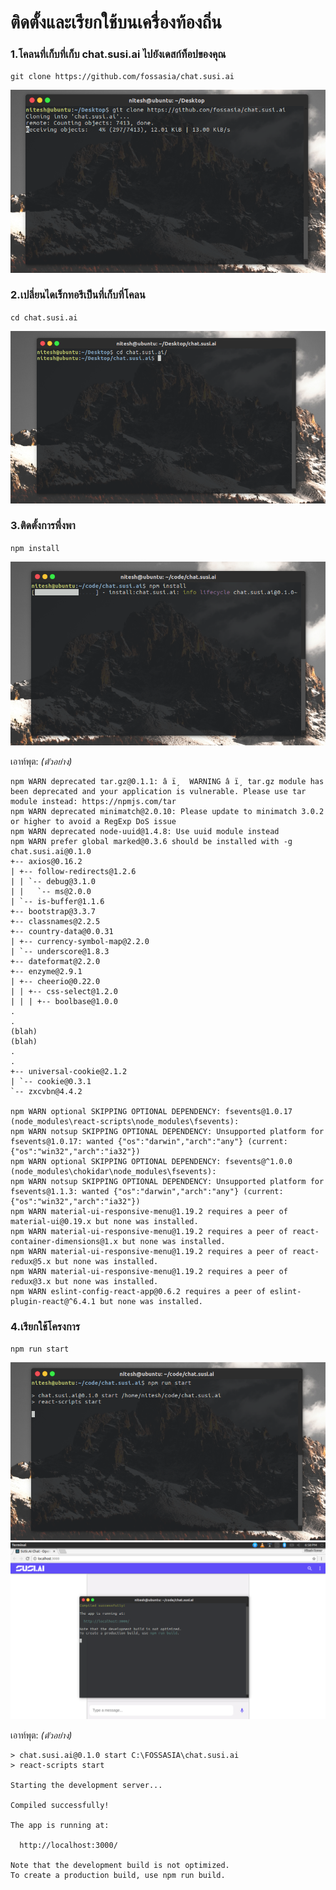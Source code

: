 # ติดตั้งและเรียกใช้บนเครื่องท้องถิ่น

###  1.โคลนที่เก็บที่เก็บ chat.susi.ai ไปยังเดสก์ท็อปของคุณ

`git clone https://github.com/fossasia/chat.susi.ai`

![โคลนคอมไพล์](./img/gitclone.png)

### 2.เปลี่ยนไดเร็กทอรีเป็นที่เก็บที่โคลน

`cd chat.susi.ai`

![ซีดี](./img/cd.png)

### 3.ติดตั้งการพึ่งพา

`npm install`

![ติดตั้ง npm](./img/npmistall.png)

เอาท์พุต: *(ตัวอย่าง)*

    npm WARN deprecated tar.gz@0.1.1: â ï¸  WARNING â ï¸ tar.gz module has been deprecated and your application is vulnerable. Please use tar module instead: https://npmjs.com/tar
    npm WARN deprecated minimatch@2.0.10: Please update to minimatch 3.0.2 or higher to avoid a RegExp DoS issue
    npm WARN deprecated node-uuid@1.4.8: Use uuid module instead
    npm WARN prefer global marked@0.3.6 should be installed with -g
    chat.susi.ai@0.1.0
    +-- axios@0.16.2
    | +-- follow-redirects@1.2.6
    | | `-- debug@3.1.0
    | |   `-- ms@2.0.0
    | `-- is-buffer@1.1.6
    +-- bootstrap@3.3.7
    +-- classnames@2.2.5
    +-- country-data@0.0.31
    | +-- currency-symbol-map@2.2.0
    | `-- underscore@1.8.3
    +-- dateformat@2.2.0
    +-- enzyme@2.9.1
    | +-- cheerio@0.22.0
    | | +-- css-select@1.2.0
    | | | +-- boolbase@1.0.0
    .
    .
    (blah)
    (blah)
    .
    .
    +-- universal-cookie@2.1.2
    | `-- cookie@0.3.1
    `-- zxcvbn@4.4.2
    
    npm WARN optional SKIPPING OPTIONAL DEPENDENCY: fsevents@1.0.17 (node_modules\react-scripts\node_modules\fsevents):
    npm WARN notsup SKIPPING OPTIONAL DEPENDENCY: Unsupported platform for fsevents@1.0.17: wanted {"os":"darwin","arch":"any"} (current: {"os":"win32","arch":"ia32"})
    npm WARN optional SKIPPING OPTIONAL DEPENDENCY: fsevents@^1.0.0 (node_modules\chokidar\node_modules\fsevents):
    npm WARN notsup SKIPPING OPTIONAL DEPENDENCY: Unsupported platform for fsevents@1.1.3: wanted {"os":"darwin","arch":"any"} (current: {"os":"win32","arch":"ia32"})
    npm WARN material-ui-responsive-menu@1.19.2 requires a peer of material-ui@0.19.x but none was installed.
    npm WARN material-ui-responsive-menu@1.19.2 requires a peer of react-container-dimensions@1.x but none was installed.
    npm WARN material-ui-responsive-menu@1.19.2 requires a peer of react-redux@5.x but none was installed.
    npm WARN material-ui-responsive-menu@1.19.2 requires a peer of redux@3.x but none was installed.
    npm WARN eslint-config-react-app@0.6.2 requires a peer of eslint-plugin-react@^6.4.1 but none was installed.

### 4.เรียกใช้โครงการ

`npm run start`

![เริ่มการทำงาน](./img/run.png)
![เริ่มการทำงาน](./img/run2.png)

เอาท์พุต: *(ตัวอย่าง)*
    
    > chat.susi.ai@0.1.0 start C:\FOSSASIA\chat.susi.ai
    > react-scripts start
    
    Starting the development server...
    
    Compiled successfully!
    
    The app is running at:
    
      http://localhost:3000/
    
    Note that the development build is not optimized.
    To create a production build, use npm run build.


